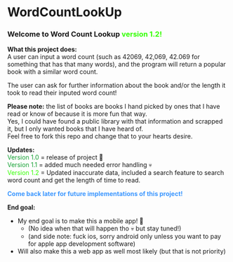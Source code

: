 # WordCountLookUp

### Welcome to Word Count Lookup <span style="color:rgb(51, 255, 0);">version 1.2!</span>  

**What this project does:**  
A user can input a word count (such as 42069, 42,069, 42.069 for something that has that many words), and the program will return a popular book with a similar word count.  

The user can ask for further information about the book and/or the length it took to read their inputed word count!  

**Please note:** the list of books are books I hand picked by ones that I have read or know of because it is more fun that way.  
Yes, I could have found a public library with that information and scrapped it, but I only wanted books that I have heard of.  
Feel free to fork this repo and change that to your hearts desire.  

**Updates:**  
<span style="color:rgb(20, 160, 51)">Version 1.0</span> = release of project 🥳  
<span style="color:rgb(20, 160, 51)">Version 1.1</span> = added much needed error handling 💀  
<span style="color:rgb(51, 255, 0)">Version 1.2</span> = Updated inaccurate data, included a search feature to search word count and get the length of time to read.  


<span style="color: hsl(212, 100.00%, 61.80%)">**Come back later for future implementations of this project!**</span>  

**End goal:**  
- My end goal is to make this a mobile app! 🥳
  - (No idea when that will happen tho 💀 but stay tuned!)  
  - (and side note: fuck ios, sorry android only unless you want to pay for apple app development software)
- Will also make this a web app as well most likely (but that is not priority)
